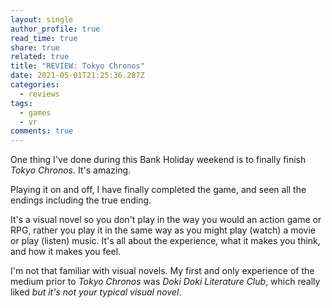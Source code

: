 ```yaml
---
layout: single
author_profile: true
read_time: true
share: true
related: true
title: "REVIEW: Tokyo Chronos"
date: 2021-05-01T21:25:36.287Z
categories:
  - reviews
tags:
  - games
  - vr
comments: true
---
```

One thing I've done during this Bank Holiday weekend is to finally finish *Tokyo Chronos*. It's amazing.

Playing it on and off, I have finally completed the game, and seen all the endings including the true ending.

It's a visual novel so you don't play in the way you would an action game or RPG, rather you play it in the same way as you might play (watch) a movie or play (listen) music. It's all about the experience, what it makes you think, and how it makes you feel.

I'm not that familiar with visual novels. My first and only experience of the medium prior to *Tokyo Chronos* was *Doki Doki Literature Club*, which really liked *but it's not your typical visual novel*.
